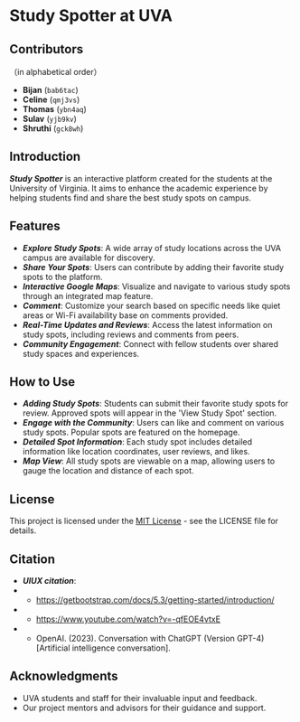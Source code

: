 # **Study Spotter at UVA**

## **Contributors** 
（in alphabetical order）
- **Bijan** (`bab6tac`)
- **Celine** (`qmj3vs`)
- **Thomas** (`ybn4aq`)
- **Sulav** (`yjb9kv`)
- **Shruthi** (`gck8wh`)

## **Introduction**
**_Study Spotter_** is an interactive platform created for the students at the University of Virginia. It aims to enhance the academic experience by helping students find and share the best study spots on campus. 

## **Features**
- ***Explore Study Spots***: A wide array of study locations across the UVA campus are available for discovery.
- ***Share Your Spots***: Users can contribute by adding their favorite study spots to the platform.
- ***Interactive Google Maps***: Visualize and navigate to various study spots through an integrated map feature.
- ***Comment***: Customize your search based on specific needs like quiet areas or Wi-Fi availability base on comments provided.
- ***Real-Time Updates and Reviews***: Access the latest information on study spots, including reviews and comments from peers.
- ***Community Engagement***: Connect with fellow students over shared study spaces and experiences.

## **How to Use**
- ***Adding Study Spots***: Students can submit their favorite study spots for review. Approved spots will appear in the 'View Study Spot' section.
- ***Engage with the Community***: Users can like and comment on various study spots. Popular spots are featured on the homepage.
- ***Detailed Spot Information***: Each study spot includes detailed information like location coordinates, user reviews, and likes.
- ***Map View***: All study spots are viewable on a map, allowing users to gauge the location and distance of each spot.

## **License**
This project is licensed under the [MIT License](LICENSE.md) - see the LICENSE file for details.

## **Citation**
- ***UIUX citation***:
- * https://getbootstrap.com/docs/5.3/getting-started/introduction/
- * https://www.youtube.com/watch?v=-qfEOE4vtxE
- * OpenAI. (2023). Conversation with ChatGPT (Version GPT-4) [Artificial intelligence conversation].


## **Acknowledgments**
- UVA students and staff for their invaluable input and feedback.
- Our project mentors and advisors for their guidance and support.
